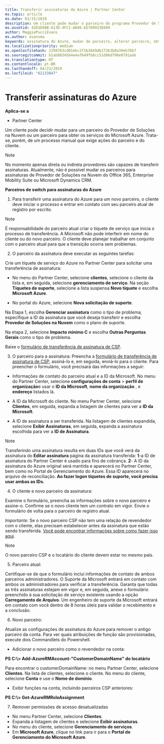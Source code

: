 ```yaml
---
title: Transferir assinaturas do Azure | Partner Center
ms.topic: article
ms.date: 03/15/2019
description: Um cliente pode mudar o parceiro do programa Provedor de Soluções na Nuvem que usa para os serviços do Microsoft Azure. No entanto, esse é um processo manual que exige ações do parceiro e do cliente.
ms.assetid: 42D1D9AB-613D-4FC1-A846-EE769923E699
author: MaggiePucciEvans
ms.author: evansma
keywords: assinatura do Azure, mudar de parceiro, alterar parceiro, obter novo parceiro, outro parceiro
ms.localizationpriority: medium
ms.openlocfilehash: 2298763cd01ebc2f1b3849db27363b0a39eb78bf
ms.sourcegitcommit: b1ab80345b4e4af649fb8cc51d96d798e0791ade
ms.translationtype: HT
ms.contentlocale: pt-BR
ms.lasthandoff: 04/23/2019
ms.locfileid: "62133847"
---
```

# <a name="transfer-azure-subscriptions"></a>Transferir assinaturas do Azure 

**Aplica-se a**

-  Partner Center

Um cliente pode decidir mudar para um parceiro do Provedor de Soluções na Nuvem ou um parceiro para obter os serviços do Microsoft Azure. Trata-se, porém, de um processo manual que exige ações do parceiro e do cliente.

>[!Note]  
>No momento apenas direta ou indireta provedores são capazes de transferir assinaturas.
>Atualmente, não é possível mudar os parceiros para assinaturas de Provedor de Soluções na Nuvem do Office 365, Enterprise Mobility Suite ou Microsoft Dynamics CRM.



**Parceiros de switch para assinaturas do Azure**

1. Para transferir uma assinatura do Azure para um novo parceiro, o cliente deve iniciar o processo e entrar em contato com seu parceiro atual de registro por escrito. 
>[!Note]
>É responsabilidade do parceiro atual criar o tíquete de serviço que inicia o processo de transferência. A Microsoft não pode interferir em nome do cliente ou do novo parceiro. O cliente deve planejar trabalhar em conjunto com o parceiro atual para que a transição ocorra sem problemas.

2. O parceiro da assinatura deve executar as seguintes tarefas:

Crie um tíquete de serviço do Azure no Partner Center para solicitar uma transferência de assinatura:
-   No menu do Partner Center, selecione **clientes**, selecione o cliente da lista e, em seguida, selecione **gerenciamento de serviço**. Na seção **Tíquetes de suporte**, selecione a lista suspensa **Novo tíquete** e escolha **Microsoft Azure**.

-   No portal do Azure, selecione **Nova solicitação de suporte**.

Na Etapa 1, escolha **Gerenciar assinatura** como o tipo de problema, especifique a ID da assinatura que você deseja transferir e escolha **Provedor de Soluções na Nuvem** como o plano de suporte.

Na etapa 2, selecione **Impacto mínimo C** e escolha **Outras Perguntas Gerais** como o tipo de problema.

Baixe o [formulário de transferência de assinatura de CSP](https://assets.windowsphone.com/5222c408-e546-4e01-b72a-2ec7d4c43d57/CSP_Subscription_Transfer_Form_Azure_InvariantCulture_Default.zip).

3. O parceiro para a assinatura: Preencha a [formulário de transferência de assinatura de CSP](https://assets.windowsphone.com/5222c408-e546-4e01-b72a-2ec7d4c43d57/CSP_Subscription_Transfer_Form_Azure_InvariantCulture_Default.zip), assiná-lo e, em seguida, enviá-lo para o cliente. Para preencher o formulário, você precisará das informações a seguir:

- Informações de contato do parceiro atual e a ID da Microsoft. No menu do Partner Center, selecione **configurações de conta** &gt; **perfil de organização**e usar o **ID da Microsoft**, **nome da organização** , e **endereço** listados lá.

- A ID da Microsoft do cliente. No menu Partner Center, selecione **Clientes**, em seguida, expanda a listagem de clientes para ver a **ID da Microsoft**.

- A ID de assinatura a ser transferida. Na listagem de clientes expandida, selecione **Exibir Assinaturas**, em seguida, expanda a assinatura escolhida para ver a **ID de Assinatura**.

>[!Note]
>Transferindo uma assinatura resulta em duas IDs que você verá da assinatura do **Editar assinatura** página da assinatura transferida: **1**-a ID de assinatura do Partner Center é usado para fins de cobrança. 
**2**- A ID da assinatura do Azure original será mantida e aparecerá no Partner Center, bem como no Portal de Gerenciamento do Azure. Essa ID aparecerá no arquivo de reconciliação.  **Ao fazer logon tíquetes de suporte, você precisa usar ambas as IDs.**

4. O cliente e novo parceiro da assinatura:

Examine o formulário, preencha as informações sobre o novo parceiro e assine-o. Confirme se o novo cliente tem um contrato em vigor. Envie o formulário de volta para o parceiro de registro atual.

*Importante*: Se o novo parceiro CSP não tem uma relação de revendedor com o cliente, elas precisam estabelecer antes da assinatura que estão sendo transferida. [Você pode encontrar informações sobre como fazer isso aqui](request-a-relationship-with-a-customer.md).

>[!Note]
>O novo parceiro CSP e o locatário do cliente devem estar no mesmo país. 

5. Parceiro atual:

Certifique-se de que o formulário inclui informações de contato de ambos parceiros administradores. O Suporte da Microsoft entrará em contato com ambos os administradores para verificar a transferência. Garanta que todas as três assinaturas estejam em vigor e, em seguida, anexe o formulário preenchido à sua solicitação de serviço existente usando a opção **Carregamento de Arquivo**. Um engenheiro de suporte da Microsoft entrará em contato com você dentro de 8 horas úteis para validar o recebimento e a conclusão.

6. Novo parceiro:

Atualize as configurações de assinatura do Azure para remover o antigo parceiro da conta. Para ver quais atribuições de função são provisionadas, execute dois Commandlets do Powershell.

-   Adicionar o novo parceiro como o revendedor na conta:

**PS C:\\&gt; Add-AzureRMAccount-"CustomerDomainName" do locatário**

Para encontrar o customerDomainName: no menu Partner Center, selecione **Clientes**. Na lista de clientes, selecione o cliente. No menu do cliente, selecione **Conta** e use o **Nome de domínio**.

-   Exibir funções na conta, incluindo parceiros CSP anteriores:

**PS C:\\&gt; Get-AzureRMRoleAssignment**

7. Remover permissões de acesso desatualizadas

-  No menu Partner Center, selecione **Clientes**. 
-  Expanda a listagem de clientes e selecione **Exibir assinaturas**. 
-  No menu do cliente, selecione **Gerenciamento de serviços**. 
-  Em **Microsoft Azure**, clique no link para ir para o **Portal de Gerenciamento do Microsoft Azure**.

 

 



